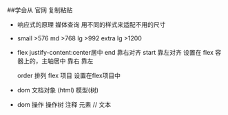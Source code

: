 ##学会从 官网 复制粘贴
- 响应式的原理
    媒体查询  用不同的样式来适配不用的尺寸

- small >576
  md >768
  lg >992
  extra lg >1200


- flex
    justify-content:center居中 end 靠右对齐 start 靠左对齐
    设置在 flex 容器上的，主轴居中  靠右 靠左

    order 排列 flex 项目  设置在flex项目中

- dom
    文档对象 (html) 模型(树)
- dom 操作 操作树
    注释
    元素 //
    文本